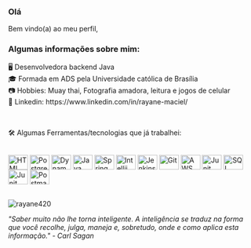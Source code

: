 
<!--
**Rayane420/Rayane420** is a ✨ _special_ ✨ repository because its `README.md` (this file) appears on your GitHub profile. -->
<!--
![gif da capa](https://github.com/Rayane420/Rayane420/blob/main/Capa%20neon2.gif)
-->
### Olá
Bem vindo(a) ao meu perfil,

### Algumas informações sobre mim: 
</p>
🖥️ Desenvolvedora backend Java <Br>
🎓 Formada em ADS pela Universidade católica de Brasília <Br>
📷 Hobbies: Muay thai, Fotografia amadora, leitura e jogos de celular <br>
💌 Linkedin: https://www.linkedin.com/in/rayane-maciel/
</p>

<br/>
<p align="left">
  🛠️ Algumas Ferramentas/tecnologias que já trabalhei:
<div style="display: inline_block"><br>
  <img align="center" alt="HTML" height="30" width="40" src="https://cdn.jsdelivr.net/gh/devicons/devicon@latest/icons/azuresqldatabase/azuresqldatabase-original.svg">
  <img align="center" alt="Postgresql" height="30" width="40" src="https://cdn.jsdelivr.net/gh/devicons/devicon@latest/icons/postgresql/postgresql-original-wordmark.svg">
  <img align="center" alt="DynamoDB" height="30" width="40" src="https://cdn.jsdelivr.net/gh/devicons/devicon@latest/icons/dynamodb/dynamodb-original.svg">
  <img align="center" alt="Java" height="30" width="40" src="https://cdn.jsdelivr.net/gh/devicons/devicon@latest/icons/java/java-plain-wordmark.svg">
  <img align="center" alt="Spring" height="30" width="40" src="https://cdn.jsdelivr.net/gh/devicons/devicon/icons/spring/spring-original-wordmark.svg">
  <img align="center" alt="Intellij" height="30" width="40" src="https://cdn.jsdelivr.net/gh/devicons/devicon@latest/icons/intellij/intellij-original.svg">
  <img align="center" alt="Jenkins" height="30" width="40" src="https://cdn.jsdelivr.net/gh/devicons/devicon@latest/icons/jenkins/jenkins-original.svg">
  <img align="center" alt="Git" height="30" width="40" src="https://cdn.jsdelivr.net/gh/devicons/devicon@latest/icons/git/git-original.svg">
  <img align="center" alt="AWS" height="30" width="40" src="https://cdn.jsdelivr.net/gh/devicons/devicon@latest/icons/amazonwebservices/amazonwebservices-original-wordmark.svg"> 
  <img align="center" alt="Junit" height="30" width="40" src="https://cdn.jsdelivr.net/gh/devicons/devicon@latest/icons/junit/junit-plain-wordmark.svg">
  <img align="center" alt="SQL server" height="30" width="40" src="https://cdn.jsdelivr.net/gh/devicons/devicon@latest/icons/microsoftsqlserver/microsoftsqlserver-original-wordmark.svg">
  <img align="center" alt="Junit" height="30" width="40" src="https://cdn.jsdelivr.net/gh/devicons/devicon@latest/icons/hibernate/hibernate-original.svg">
  <img align="center" alt="Postman" height="30" width="40" src="https://cdn.jsdelivr.net/gh/devicons/devicon@latest/icons/postman/postman-original.svg"> 
</div>

</p>



<br/>

<!--
<h3 align="center">-->
<img  src="https://github-readme-stats.vercel.app/api?username=rayane420&show_icons=true&theme=tokyonight" alt="rayane420" />
</h3>


<!--![Contribuição](https://github-readme-activity-graph.cyclic.app/graph?username=rayane420&theme=react-dark&hide_border=true&area=true)-->




<!--<i> Talk is Cheap, Show Me The Code! <i>-->
  
<i>"Saber muito não lhe torna inteligente. A inteligência se traduz na forma que você recolhe, julga, maneja e, sobretudo, onde e como aplica esta informação." - Carl Sagan<i>

<!--

<br/>
<h3 align="center">
<img src="https://github-readme-stats.vercel.app/api/top-langs?username=rayane420&show_icons=true&locale=en&layout=compact&theme=default" alt="rayane420" />
</h3>

 


<br/>



[![Linkedin Badge](https://img.shields.io/badge/-Rayane%20Maciel-6633cc?style=radical-square&logo=Linkedin&logoColor=white&link=https://www.linkedin.com/in/rayane-maciel/)](https://www.linkedin.com/in/rayane-maciel/) 
[![Gmail Badge](https://img.shields.io/badge/-rayanemaciel10@gmail.com-6633cc?style=flat-square&logo=Gmail&logoColor=white&link=mailto:rayanemaciel10@gmail.com)](mailto:rayanemaciel10@gmail.com)
-->
